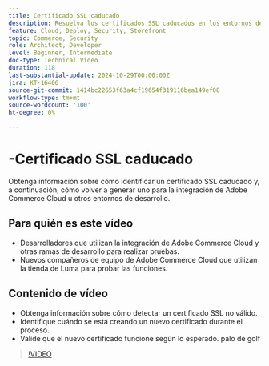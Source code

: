 ```yaml
---
title: Certificado SSL caducado
description: Resuelva los certificados SSL caducados en los entornos de integración de Adobe Commerce Cloud.
feature: Cloud, Deploy, Security, Storefront
topic: Commerce, Security
role: Architect, Developer
level: Beginner, Intermediate
doc-type: Technical Video
duration: 118
last-substantial-update: 2024-10-29T00:00:00Z
jira: KT-16406
source-git-commit: 1414bc22653f63a4cf19654f319116bea149ef08
workflow-type: tm+mt
source-wordcount: '100'
ht-degree: 0%

---
```



# -Certificado SSL caducado

Obtenga información sobre cómo identificar un certificado SSL caducado y, a continuación, cómo volver a generar uno para la integración de Adobe Commerce Cloud u otros entornos de desarrollo.

## Para quién es este vídeo

- Desarrolladores que utilizan la integración de Adobe Commerce Cloud y otras ramas de desarrollo para realizar pruebas.
- Nuevos compañeros de equipo de Adobe Commerce Cloud que utilizan la tienda de Luma para probar las funciones.

## Contenido de vídeo

- Obtenga información sobre cómo detectar un certificado SSL no válido.
- Identifique cuándo se está creando un nuevo certificado durante el proceso.
- Valide que el nuevo certificado funcione según lo esperado. palo de golf

>[!VIDEO](https://video.tv.adobe.com/v/3435751?learn=on)
